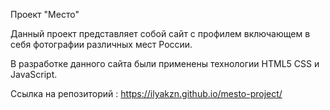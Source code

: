 Проект "Место"

Данный проект представляет собой сайт с профилем включающем в себя фотографии различных мест России.

В разработке данного сайта были применены технологии HTML5 CSS и JavaScript.

Ссылка на репозиторий : https://ilyakzn.github.io/mesto-project/
